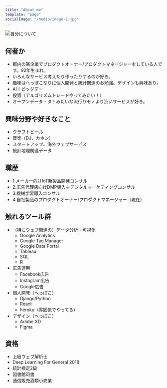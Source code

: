 ```yaml
---
title: "About me"
template: "page"
socialImage: "/media/image-2.jpg"
---
```


![自分について](/media/image-2.jpg)

## 何者か
- 都内の某企業でプロダクトオーナー/プロダクトマネージャーをしている人です。92年生まれ。
- いろんなサービス考えたり作ったりするのが好き。
- 趣味はへっぽこなりに個人開発と統計関連のお勉強。デザインも興味あり。
- AI！ビッグデー
- 投資（アルゴリズムトレードやってみたい！）
- オープンデータ・タ！みたいな流行りモノより渋いサービスが好き。

## 興味分野や好きなこと
- クラフトビール
- 音楽（DJ、カホン）
- スタートアップ、海外ウェブサービス
- 統計地理関連データ

## 職歴
- 1.メーカー向けIoT新製品開発コンサル
- 2.広告代理店向けDMP導入＋デジタルマーケティングコンサル
- 3.機械学習導入コンサル
- 4.自社製品のプロダクトオーナー/プロダクトマネージャー（現在）

## 触れるツール群
- （特にウェブ関連の）データ分析・可視化
  - Google Analytics
  - Google Tag Manager
  - Google Data Portal
  - Tableau
  - SQL
  - R
- 広告運用
  - Facebook広告
  - Instagram広告
  - Google広告
- 個人開発（へっぽこ）
  - Django/Python
  - React
  - heroku（雰囲気でやってる）
- デザイン（へっぽこ）
  - Adobe XD
  - Figma

## 資格
- 上級ウェブ解析士
- Deep Learning For General 2018
- 統計検定2級
- 図書館司書
- 通信販売酒類小売業